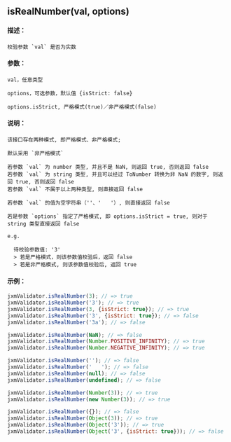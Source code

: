 
## isRealNumber(val, options)

#### 描述：

    校验参数 `val` 是否为实数

#### 参数：

    val，任意类型

    options，可选参数，默认值 {isStrict: false}

    options.isStrict, 严格模式(true)／非严格模式(false)

#### 说明：

    该接口存在两种模式, 即严格模式、非严格模式;

    默认采用 `非严格模式`

    若参数 `val` 为 number 类型, 并且不是 NaN, 则返回 true, 否则返回 false
    若参数 `val` 为 string 类型, 并且可以经过 ToNumber 转换为非 NaN 的数字, 则返回 true, 否则返回 false
    若参数 `val` 不属于以上两种类型, 则直接返回 false

    若参数 `val` 的值为空字符串（''、'   '）, 则直接返回 false

    若是参数 `options` 指定了严格模式, 即 options.isStrict = true, 则对于 string 类型直接返回 false

    e.g.

      待校验参数值: '3'
      > 若是严格模式，则该参数值校验后，返回 false
      > 若是非严格模式, 则该参数值校验后, 返回 true

#### 示例：

```javascript
jxmValidator.isRealNumber(3); // => true
jxmValidator.isRealNumber('3'); // => true
jxmValidator.isRealNumber(3, {isStrict: true}); // => true
jxmValidator.isRealNumber('3', {isStrict: true}); // => false
jxmValidator.isRealNumber('3a'); // => false

jxmValidator.isRealNumber(NaN); // => false
jxmValidator.isRealNumber(Number.POSITIVE_INFINITY); // => true
jxmValidator.isRealNumber(Number.NEGATIVE_INFINITY); // => true

jxmValidator.isRealNumber(''); // => false
jxmValidator.isRealNumber('   '); // => false
jxmValidator.isRealNumber(null); // => false
jxmValidator.isRealNumber(undefined); // => false

jxmValidator.isRealNumber(Number(3)); // => true
jxmValidator.isRealNumber(new Number(3)); // => true

jxmValidator.isRealNumber({}); // => false
jxmValidator.isRealNumber(Object(3)); // => true
jxmValidator.isRealNumber(Object('3')); // => true
jxmValidator.isRealNumber(Object('3', {isStrict: true})); // => false
```
